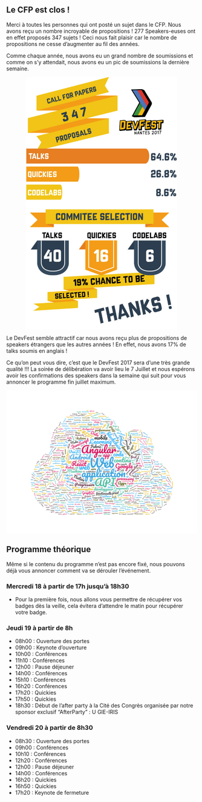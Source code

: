 ## Le CFP est clos !

Merci à toutes les personnes qui ont posté un sujet dans le CFP. Nous avons reçu un nombre incroyable de propositions ! 277 Speakers-euses ont en effet proposés 347 sujets ! Ceci nous fait plaisir car le nombre de propositions ne cesse d’augmenter au fil des années.

Comme chaque année, nous avons eu un grand nombre de soumissions et comme on s’y attendait, nous avons eu un pic de soumissions la dernière semaine.

<div style="display:flex; flex-direction:row; align-items:center; justify-content:center;">
  <img src="/images/posts/cfp_stats.jpg" width="400px" />
</div>

Le DevFest semble attractif car nous avons reçu plus de propositions de speakers étrangers que les autres années ! En effet, nous avons 17% de talks soumis en anglais !

Ce qu’on peut vous dire, c’est que le DevFest 2017 sera d’une très grande qualité !!! La soirée de délibération va avoir lieu le 7 Juillet et nous espérons avoir les confirmations des speakers dans la semaine qui suit pour vous annoncer le programme fin juillet maximum.


<div style="display:flex; flex-direction:row; align-items:center; justify-content:center;">
  <img src="/images/posts/wordcloud.png" width="600px" />
</div>


## Programme théorique

Même si le contenu du programme n’est pas encore fixé, nous pouvons déjà vous annoncer comment va se dérouler l’événement.

### Mercredi 18 à partir de 17h jusqu’à 18h30

* Pour la première fois, nous allons vous permettre de récupérer vos badges dès la veille, cela évitera d’attendre le matin pour récupérer votre badge.

### Jeudi 19 à partir de 8h

* 08h00 : Ouverture des portes
* 09h00 : Keynote d’ouverture
* 10h00 : Conférences
* 11h10 : Conférences
* 12h00 : Pause déjeuner
* 14h00 : Conférences
* 15h10 : Conférences
* 16h20 : Conférences
* 17h20 : Quickies
* 17h50 : Quickies
* 18h30 : Début de l’after party à la Cité des Congrès organisée par notre sponsor exclusif “AfterParty” : U GIE-IRIS

### Vendredi 20 à partir de 8h30

* 08h30 : Ouverture des portes
* 09h00 : Conférences
* 10h10 : Conférences
* 12h20 : Conférences
* 12h00 : Pause déjeuner
* 14h00 : Conférences
* 16h20 : Quickies
* 16h50 : Quickies
* 17h20 : Keynote de fermeture
